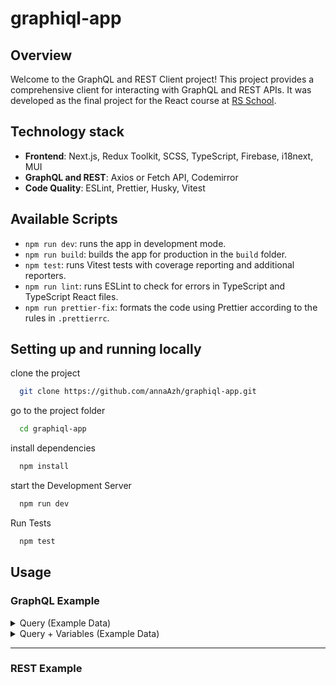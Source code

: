 # graphiql-app

## Overview

Welcome to the GraphQL and REST Client project! This project provides a comprehensive client for interacting with GraphQL and REST APIs. It was developed as the final project for the React course at [RS School](https://rs.school/).

## Technology stack

- **Frontend**: Next.js, Redux Toolkit, SCSS, TypeScript, Firebase, i18next, MUI
- **GraphQL and REST**: Axios or Fetch API, Codemirror
- **Code Quality**: ESLint, Prettier, Husky, Vitest

## Available Scripts

- `npm run dev`: runs the app in development mode.
- `npm run build`: builds the app for production in the `build` folder.
- `npm test`: runs Vitest tests with coverage reporting and additional reporters.
- `npm run lint`: runs ESLint to check for errors in TypeScript and TypeScript React files.
- `npm run prettier-fix`: formats the code using Prettier according to the rules in `.prettierrc`.

## Setting up and running locally

clone the project

```bash
  git clone https://github.com/annaAzh/graphiql-app.git
```

go to the project folder

```bash
  cd graphiql-app
```

install dependencies

```bash
  npm install
```

start the Development Server

```bash
  npm run dev
```

Run Tests

```bash
  npm test
```

## Usage

### GraphQL Example

<details>
  <summary> Query (Example Data)</summary>

- example `url`:

  ```
  https://rickandmortyapi.com/graphql
  ```

- example `query`:

  ```
  query {
    characters {
      results {
        id
        name
        image
      }
    }
  }
  ```

</details>

<details>
  <summary> Query + Variables (Example Data)</summary>

- example `url`:

  ```
  https://rickandmortyapi.com/graphql
  ```

- example `variables`:

  ```
  "name": "Rick",
  "status": "alive"
  ```

- example `query`:

  ```
    query GetCharacters($status: String!, $name: String!) {
      characters(filter: {
        status: $status,
        name: $name
      }) {
        results {
          id
          name
          image
        }

      }
    }
  ```

</details>

---

### REST Example
